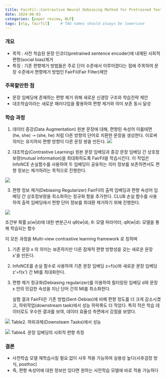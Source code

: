 ```yaml
---
title: FairFil::Contrastive Neural Debiasing Method for Pretrained Text Encoders (ICLR 2021)
date: 2024-06-03 
categories: [paper review, NLP]
tags: [nlp, fairfil]     # TAG names should always be lowercase
---
```




 

### 개요
- 목적 : 사전 학습된 문장 인코더(pretrained sentence encoder)에 내재된 사회적 편항(social bias)제거
- 특징 : 기존 편향제거 방법들은 주로 단어 수준에서 이루어졌다는 점에 주목하여 문장 수준에서 편향제거 방법인 FairFil(Fair Filter)제안


### 주목할만한 점

- 문장 임베딩에 존재하는 편향 제거 위해 새로운 신경망 구조와 학습전략 제안
- 대조학습이라는 새로운 패러다임을 활용하여 편향 제거와 의미 보존 동시 달성

### 학습 과정

1) 데이터 증강(Data Augmentation)
	원본 문장에 대해, 편향된 속성어 이를테면 (he, she) ⇢ (she, he) 처럼 다른 방향의 단어로 치환한 문장을 생성한다. 이로써 의미는 유지하되 편향 방향이 다른 문장 쌍을 만든다.
    ![](https://velog.velcdn.com/images/summer_y/post/b7b30cca-7b45-4ea8-9fc5-cf9513dbe033/image.png)
    
2) 대조학습(Contrastive Learning)
	원본 문장 임베딩과 증강 문장 임베딩 간 상호정보량(mutual information)을 최대화하도록 FairFil을 학습시킨다. 이 작업은 InfoNCE 손실함수를 사용하여 두 임베딩이 공유하는 의미 정보를 보존하면서도 편향 정보는 제거하려는 목적으로 진행한다.
    
![](https://velog.velcdn.com/images/summer_y/post/7a933295-3cc7-4d39-8f91-187470bc9fb1/image.png)
    
    
3) 편향 정보 제거(Debiasing Regularizer)
	FairFil의 출력 임베딩과 편향 속성어 임베딩 간 상호정보량을 최소화하는 정규화 항을 추가한다. CLUB 손실 함수를 사용하여 출력 임베딩에서 편향 단어 정보를 최대환 제거하기 위해 진행한다.


![](https://velog.velcdn.com/images/summer_y/post/e54dc654-7713-45ba-9562-b6a5fe2470d2/image.png)

조건부 확률 p(w|d)에 대한 변분근사 qθ(w|d), θ: 모델 파라미터, qθ(w|d): 모델을 통해 학습되는 함수


이 모든 과정을 Multi-view contrastive learning framework 로 칭하며

1. 기존 문장 x 의 의미는 보존하지만 다른 잠재적 편향 방향성을 갖는 새로운 문장 x'을 만든다.

2. InfoNCE를 손실 함수로 사용하여 기존 문장 임베딩 z=f(x)와 새로운 문장 임베딩 z'=f(x') 간 MI를 최대화한다.

3. 편향 제거 정규화(Debiasing regularizer)를 이용하여 필터링된 임베딩 d와 문장 x 안의 민감한 속성을 지닌 단어 간의 MI를 최소화한다.


   실험 결과 FairFil은 기존 방법(Sent-Debias)에 비해 편향 정도를 더 크게 감소시켰고, 하위작업(downstream task)에서 성능 하락폭도 더 작았다. 특히 적은 학습 데이터로도 우수한 결과를 보여, 데이터 효율성 측면에서 강점을 보였다.
    
![](https://velog.velcdn.com/images/summer_y/post/1e8ce2c8-e0e9-47f5-8e08-2715b36f63a9/image.png)
Table2. 하위과제(Downsteam Tasks)에서 성능

![](https://velog.velcdn.com/images/summer_y/post/15e1ad2d-0707-4175-9419-c7d0c12b1cf0/image.png)
Table4. 문장 임베딩의 사회적 편향 측정



### 결론

- 사전학습 모델 재학습시킬 필요 없이 사후 적용 가능하여 실용성 높다(사후검정 방식, posthoc) 
- 즉, 편향 속성어에 대한 정보만 있다면 원하는 사전학습 모델에 바로 적용 가능하다
